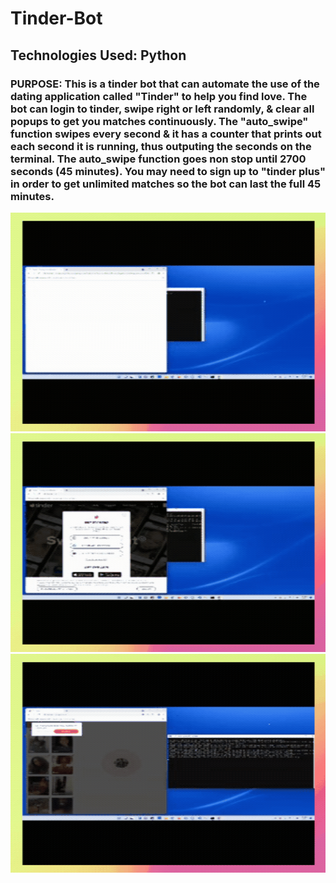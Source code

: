 # Tinder-Bot

## Technologies Used: Python

### PURPOSE: This is a tinder bot that can automate the use of the dating application called "Tinder" to help you find love. The bot can login to tinder, swipe right or left randomly, & clear all popups to get you matches continuously. The "auto_swipe" function swipes every second & it has a counter that prints out each second it is running, thus outputing the seconds on the terminal. The auto_swipe function goes non stop until 2700 seconds (45 minutes). You may need to sign up to "tinder plus" in order to get unlimited matches so the bot can last the full 45 minutes.

<img src="Imbedded Gifs/Tinder_Gif_1.gif" alt="Gif 1" width="600" height="350">
<img src="Imbedded Gifs/Tinder_Gif_2.gif" alt="Gif 2" width="600" height="350">
<img src="Imbedded Gifs/Tinder_Gif_3.gif" alt="Gif 3" width="600" height="350">
